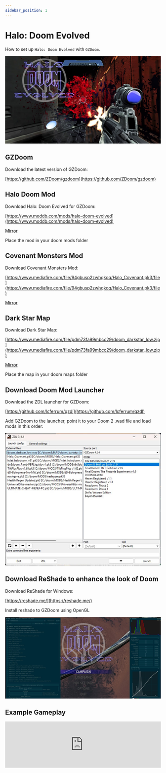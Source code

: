 ```yaml
---
sidebar_position: 1
---
```


# Halo: Doom Evolved

How to set up `Halo: Doom Evolved` with `GZDoom`.

![Halo: Doom Evolved](./img/halo-doom-evolved.jpg)

## GZDoom

Download the latest version of GZDoom:

[https://github.com/ZDoom/gzdoom](https://github.com/ZDoom/gzdoom)

## Halo Doom Mod

Download Halo: Doom Evolved for GZDoom:

[https://www.moddb.com/mods/halo-doom-evolved](https://www.moddb.com/mods/halo-doom-evolved)

[Mirror](https://1024terabox.com/s/1Vj-VvbXYuyz-5hmJrwiY5A)

Place the mod in your doom mods folder

## Covenant Monsters Mod

Download Covenant Monsters Mod:

[https://www.mediafire.com/file/94gbusp2zwhqkoq/Halo_Covenant.pk3/file](https://www.mediafire.com/file/94gbusp2zwhqkoq/Halo_Covenant.pk3/file)

[Mirror](https://1024terabox.com/s/1Vj-VvbXYuyz-5hmJrwiY5A)

## Dark Star Map

Download Dark Star Map:

[https://www.mediafire.com/file/pdm73fa99mbcc29/doom_darkstar_low.zip](https://www.mediafire.com/file/pdm73fa99mbcc29/doom_darkstar_low.zip)

[Mirror](https://1024terabox.com/s/1Vj-VvbXYuyz-5hmJrwiY5A)

Place the map in your doom maps folder

## Download Doom Mod Launcher

Download the ZDL launcher for GZDoom:

[https://github.com/lcferrum/qzdl](https://github.com/lcferrum/qzdl)

Add GZDoom to the launcher, point it to your Doom 2 .wad file and load mods in this order:

![ZDL for GZDoom](./img/zdl-doom.jpg)

## Download ReShade to enhance the look of Doom

Download ReShade for Windows:

[https://reshade.me/](https://reshade.me/)

Install reshade to GZDoom using OpenGL

![ReShade for Windows](./img/reshade-doom.jpg)


## Example Gameplay

<iframe width="100%" style={{"aspect-ratio": "16 / 9"}} src="https://www.youtube.com/embed/AVuxDrzlsN8" title="Populous: The Beginning" frameborder="0" allow="accelerometer; autoplay; clipboard-write; encrypted-media; gyroscope; picture-in-picture; web-share" referrerpolicy="strict-origin-when-cross-origin" allowfullscreen></iframe>